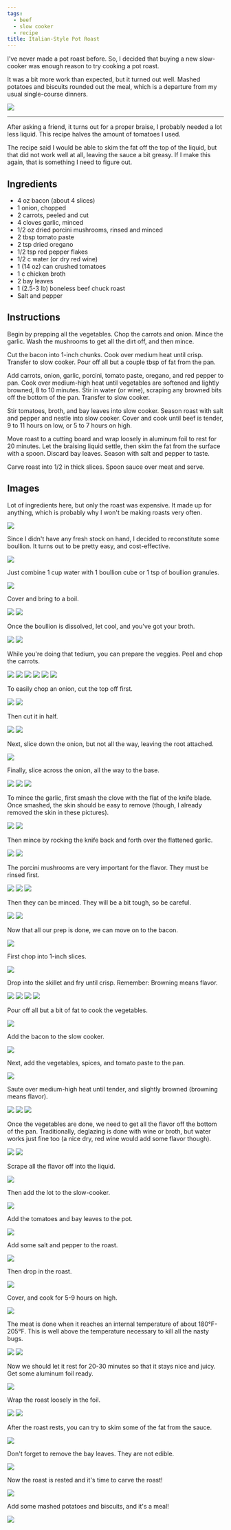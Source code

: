 ```yaml
---
tags:
  - beef
  - slow cooker
  - recipe
title: Italian-Style Pot Roast
---
```


I've never made a pot roast before. So, I decided that buying a new slow-cooker was
enough reason to try cooking a pot roast.

It was a bit more work than expected, but it turned out well. Mashed potatoes
and biscuits rounded out the meal, which is a departure from my usual
single-course dinners.

![](title.jpg)

---

After asking a friend, it turns out for a proper braise, I probably needed a
lot less liquid. This recipe halves the amount of tomatoes I used.

The recipe said I would be able to skim the fat off the top of the liquid, but
that did not work well at all, leaving the sauce a bit greasy. If I make this
again, that is something I need to figure out.

## Ingredients

* 4 oz bacon (about 4 slices)
* 1 onion, chopped
* 2 carrots, peeled and cut
* 4 cloves garlic, minced
* 1/2 oz dried porcini mushrooms, rinsed and minced
* 2 tbsp tomato paste
* 2 tsp dried oregano
* 1/2 tsp red pepper flakes
* 1/2 c water (or dry red wine)
* 1 (14 oz) can crushed tomatoes
* 1 c chicken broth
* 2 bay leaves
* 1 (2.5-3 lb) boneless beef chuck roast
* Salt and pepper

## Instructions

Begin by prepping all the vegetables. Chop the carrots and onion. Mince the
garlic.  Wash the mushrooms to get all the dirt off, and then mince.

Cut the bacon into 1-inch chunks. Cook over medium heat until crisp. Transfer
to slow cooker. Pour off all but a couple tbsp of fat from the pan.

Add carrots, onion, garlic, porcini, tomato paste, oregano, and red pepper to
pan. Cook over medium-high heat until vegetables are softened and lightly
browned, 8 to 10 minutes.  Stir in water (or wine), scraping any browned bits
off the bottom of the pan. Transfer to slow cooker.

Stir tomatoes, broth, and bay leaves into slow cooker. Season roast with salt
and pepper and nestle into slow cooker. Cover and cook until beef is tender, 9
to 11 hours on low, or 5 to 7 hours on high.

Move roast to a cutting board and wrap loosely in aluminum foil to rest for 20 minutes.
Let the braising liquid settle, then skim the fat from the surface with a spoon. Discard
bay leaves. Season with salt and pepper to taste.

Carve roast into 1/2 in thick slices. Spoon sauce over meat and serve.

## Images

Lot of ingredients here, but only the roast was expensive. It made up for anything,
which is probably why I won't be making roasts very often.

![](ingredients.jpg)

Since I didn't have any fresh stock on hand, I decided to reconstitute some boullion.
It turns out to be pretty easy, and cost-effective.

![](boullion-1.jpg)

Just combine 1 cup water with 1 boullion cube or 1 tsp of boullion granules.

![](boullion-2.jpg)

Cover and bring to a boil.

![](boullion-3.jpg)
![](boullion-4.jpg)

Once the boullion is dissolved, let cool, and you've got your broth.

![](boullion-5.jpg)
![](boullion-6.jpg)

While you're doing that tedium, you can prepare the veggies. Peel and chop the
carrots.

![](carrots-1.jpg)
![](carrots-2.jpg)
![](carrots-3.jpg)
![](carrots-4.jpg)
![](carrots-5.jpg)
![](carrots-6.jpg)

To easily chop an onion, cut the top off first.

![](onion-1.jpg)
![](onion-2.jpg)

Then cut it in half.

![](onion-3.jpg)
![](onion-4.jpg)

Next, slice down the onion, but not all the way, leaving the root attached.

![](onion-5.jpg)

Finally, slice across the onion, all the way to the base.

![](onion-6.jpg)
![](onion-7.jpg)
![](onion-8.jpg)

To mince the garlic, first smash the clove with the flat of the knife blade. Once
smashed, the skin should be easy to remove (though, I already removed the skin in
these pictures).

![](garlic-1.jpg)
![](garlic-2.jpg)

Then mince by rocking the knife back and forth over the flattened garlic.

![](garlic-3.jpg)
![](garlic-4.jpg)

The porcini mushrooms are very important for the flavor. They must be rinsed first.

![](mushroom-1.jpg)
![](mushroom-2.jpg)
![](mushroom-3.jpg)

Then they can be minced. They will be a bit tough, so be careful.

![](mushroom-4.jpg)
![](mushroom-5.jpg)

Now that all our prep is done, we can move on to the bacon.

![](bacon-1.jpg)

First chop into 1-inch slices.

![](bacon-2.jpg)

Drop into the skillet and fry until crisp. Remember: Browning means flavor.

![](bacon-3.jpg)
![](bacon-4.jpg)
![](bacon-5.jpg)
![](bacon-6.jpg)

Pour off all but a bit of fat to cook the vegetables.

![](bacon-7.jpg)

Add the bacon to the slow cooker.

![](bacon-8.jpg)

Next, add the vegetables, spices, and tomato paste to the pan.

![](browning-1.jpg)

Saute over medium-high heat until tender, and slightly browned (browning means
flavor).

![](browning-2.jpg)
![](browning-3.jpg)
![](browning-4.jpg)

Once the vegetables are done, we need to get all the flavor off the bottom of
the pan. Traditionally, deglazing is done with wine or broth, but water works
just fine too (a nice dry, red wine would add some flavor though).

![](deglazing-1.jpg)
![](deglazing-2.jpg)

Scrape all the flavor off into the liquid.

![](deglazing-3.jpg)

Then add the lot to the slow-cooker.

![](deglazing-4.jpg)

Add the tomatoes and bay leaves to the pot.

![](tomatoes.jpg)

Add some salt and pepper to the roast.

![](roast-1.jpg)

Then drop in the roast.

![](cook-1.jpg)

Cover, and cook for 5-9 hours on high.

![](cook-2.jpg)

The meat is done when it reaches an internal temperature of about 180°F-205°F. This
is well above the temperature necessary to kill all the nasty bugs.

![](done-1.jpg)
![](done-2.jpg)

Now we should let it rest for 20-30 minutes so that it stays nice and juicy. Get
some aluminum foil ready.

![](rest-1.jpg)

Wrap the roast loosely in the foil.

![](rest-2.jpg)
![](rest-3.jpg)

After the roast rests, you can try to skim some of the fat from the sauce.

![](sauce-1.jpg)

Don't forget to remove the bay leaves. They are not edible.

![](sauce-2.jpg)

Now the roast is rested and it's time to carve the roast!

![](carve-1.jpg)

Add some mashed potatoes and biscuits, and it's a meal!

![](glamour-shot.jpg)

